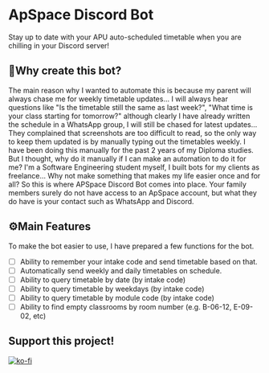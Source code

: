 # ApSpace Discord Bot
Stay up to date with your APU auto-scheduled timetable when you are chilling in your Discord server!

## 🤔Why create this bot?
The main reason why I wanted to automate this is because my parent will always chase me for weekly timetable updates... I will always hear questions like "Is the timetable still the same as last week?", "What time is your class starting for tomorrow?" although clearly I have already written the schedule in a WhatsApp group, I will still be chased for latest updates... They complained that screenshots are too difficult to read, so the only way to keep them updated is by manually typing out the timetables weekly. I have been doing this manually for the past 2 years of my Diploma studies. But I thought, why do it manually if I can make an automation to do it for me? I'm a Software Engineering student myself, I built bots for my clients as freelance... Why not make something that makes my life easier once and for all? So this is where APSpace Discord Bot comes into place. Your family members surely do not have access to an ApSpace account, but what they do have is your contact such as WhatsApp and Discord. 

## ⚙️Main Features
To make the bot easier to use, I have prepared a few functions for the bot.

- [ ] Ability to remember your intake code and send timetable based on that.
- [ ] Automatically send weekly and daily timetables on schedule.
- [ ] Ability to query timetable by date (by intake code)
- [ ] Ability to query timetable by weekdays (by intake code)
- [ ] Ability to query timetable by module code (by intake code)
- [ ] Ability to find empty classrooms by room number (e.g. B-06-12, E-09-02, etc)

## Support this project!
[![ko-fi](https://img.shields.io/badge/-Support_Me_On_Ko--fi-black?style=flat-square&logo=kofi&logoColor=white)](https://ko-fi.com/J3J7PPGKH)
